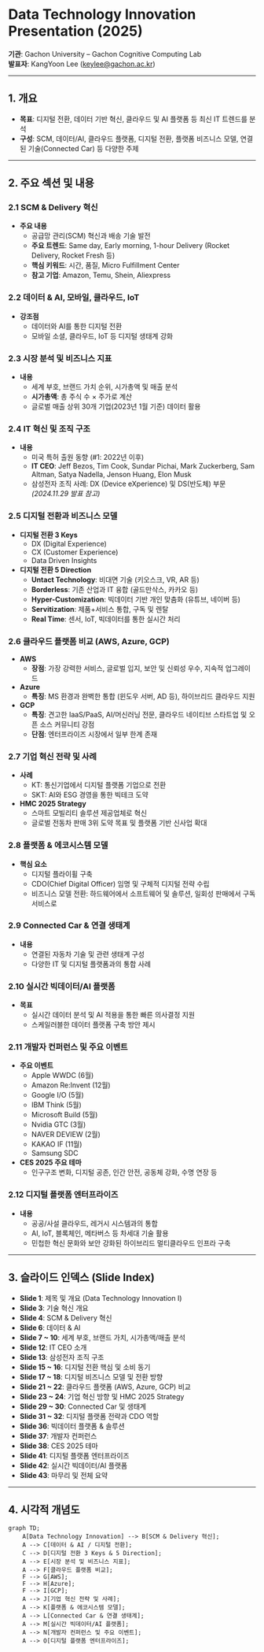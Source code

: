 # Data Technology Innovation Presentation (2025)

**기관**: Gachon University – Gachon Cognitive Computing Lab  
**발표자**: KangYoon Lee (keylee@gachon.ac.kr)  

---

## 1. 개요
- **목표**: 디지털 전환, 데이터 기반 혁신, 클라우드 및 AI 플랫폼 등 최신 IT 트렌드를 분석
- **구성**: SCM, 데이터/AI, 클라우드 플랫폼, 디지털 전환, 플랫폼 비즈니스 모델, 연결된 기술(Connected Car) 등 다양한 주제

---

## 2. 주요 섹션 및 내용

### 2.1 SCM & Delivery 혁신
- **주요 내용**
  - 공급망 관리(SCM) 혁신과 배송 기술 발전
  - **주요 트렌드**: Same day, Early morning, 1-hour Delivery (Rocket Delivery, Rocket Fresh 등)
  - **핵심 키워드**: 시간, 품질, Micro Fulfillment Center
  - **참고 기업**: Amazon, Temu, Shein, Aliexpress

### 2.2 데이터 & AI, 모바일, 클라우드, IoT
- **강조점**
  - 데이터와 AI를 통한 디지털 전환
  - 모바일 소셜, 클라우드, IoT 등 디지털 생태계 강화

### 2.3 시장 분석 및 비즈니스 지표
- **내용**
  - 세계 부호, 브랜드 가치 순위, 시가총액 및 매출 분석
  - **시가총액**: 총 주식 수 × 주가로 계산
  - 글로벌 매출 상위 30개 기업(2023년 1월 기준) 데이터 활용

### 2.4 IT 혁신 및 조직 구조
- **내용**
  - 미국 특허 출원 동향 (#1: 2022년 이후)
  - **IT CEO**: Jeff Bezos, Tim Cook, Sundar Pichai, Mark Zuckerberg, Sam Altman, Satya Nadella, Jenson Huang, Elon Musk
  - 삼성전자 조직 사례: DX (Device eXperience) 및 DS(반도체) 부문  
    *(2024.11.29 발표 참고)*

### 2.5 디지털 전환과 비즈니스 모델
- **디지털 전환 3 Keys**
  - DX (Digital Experience)
  - CX (Customer Experience)
  - Data Driven Insights
- **디지털 전환 5 Direction**
  - **Untact Technology**: 비대면 기술 (키오스크, VR, AR 등)
  - **Borderless**: 기존 산업과 IT 융합 (골드만삭스, 카카오 등)
  - **Hyper-Customization**: 빅데이터 기반 개인 맞춤화 (유튜브, 네이버 등)
  - **Servitization**: 제품+서비스 통합, 구독 및 렌탈
  - **Real Time**: 센서, IoT, 빅데이터를 통한 실시간 처리

### 2.6 클라우드 플랫폼 비교 (AWS, Azure, GCP)
- **AWS**
  - **장점**: 가장 강력한 서비스, 글로벌 입지, 보안 및 신뢰성 우수, 지속적 업그레이드
- **Azure**
  - **특징**: MS 환경과 완벽한 통합 (윈도우 서버, AD 등), 하이브리드 클라우드 지원
- **GCP**
  - **특징**: 견고한 IaaS/PaaS, AI/머신러닝 전문, 클라우드 네이티브 스타트업 및 오픈 소스 커뮤니티 강점  
  - **단점**: 엔터프라이즈 시장에서 일부 한계 존재

### 2.7 기업 혁신 전략 및 사례
- **사례**
  - KT: 통신기업에서 디지털 플랫폼 기업으로 전환
  - SKT: AI와 ESG 경영을 통한 빅테크 도약
- **HMC 2025 Strategy**
  - 스마트 모빌리티 솔루션 제공업체로 혁신
  - 글로벌 전동차 판매 3위 도약 목표 및 플랫폼 기반 신사업 확대

### 2.8 플랫폼 & 에코시스템 모델
- **핵심 요소**
  - 디지털 플라이휠 구축
  - CDO(Chief Digital Officer) 임명 및 구체적 디지털 전략 수립
  - 비즈니스 모델 전환: 하드웨어에서 소프트웨어 및 솔루션, 일회성 판매에서 구독 서비스로

### 2.9 Connected Car & 연결 생태계
- **내용**
  - 연결된 자동차 기술 및 관련 생태계 구성
  - 다양한 IT 및 디지털 플랫폼과의 통합 사례

### 2.10 실시간 빅데이터/AI 플랫폼
- **목표**
  - 실시간 데이터 분석 및 AI 적용을 통한 빠른 의사결정 지원
  - 스케일러블한 데이터 플랫폼 구축 방안 제시

### 2.11 개발자 컨퍼런스 및 주요 이벤트
- **주요 이벤트**
  - Apple WWDC (6월)
  - Amazon Re:Invent (12월)
  - Google I/O (5월)
  - IBM Think (5월)
  - Microsoft Build (5월)
  - Nvidia GTC (3월)
  - NAVER DEVIEW (2월)
  - KAKAO IF (11월)
  - Samsung SDC  
- **CES 2025 주요 테마**
  - 인구구조 변화, 디지털 공존, 인간 안전, 공동체 강화, 수명 연장 등

### 2.12 디지털 플랫폼 엔터프라이즈
- **내용**
  - 공공/사설 클라우드, 레거시 시스템과의 통합
  - AI, IoT, 블록체인, 메타버스 등 차세대 기술 활용
  - 민첩한 혁신 문화와 보안 강화된 하이브리드 멀티클라우드 인프라 구축

---

## 3. 슬라이드 인덱스 (Slide Index)
- **Slide 1**: 제목 및 개요 (Data Technology Innovation I)
- **Slide 3**: 기술 혁신 개요
- **Slide 4**: SCM & Delivery 혁신
- **Slide 6**: 데이터 & AI
- **Slide 7 ~ 10**: 세계 부호, 브랜드 가치, 시가총액/매출 분석
- **Slide 12**: IT CEO 소개
- **Slide 13**: 삼성전자 조직 구조
- **Slide 15 ~ 16**: 디지털 전환 핵심 및 소비 동기
- **Slide 17 ~ 18**: 디지털 비즈니스 모델 및 전환 방향
- **Slide 21 ~ 22**: 클라우드 플랫폼 (AWS, Azure, GCP) 비교
- **Slide 23 ~ 24**: 기업 혁신 방향 및 HMC 2025 Strategy
- **Slide 29 ~ 30**: Connected Car 및 생태계
- **Slide 31 ~ 32**: 디지털 플랫폼 전략과 CDO 역할
- **Slide 36**: 빅데이터 플랫폼 & 솔루션
- **Slide 37**: 개발자 컨퍼런스
- **Slide 38**: CES 2025 테마
- **Slide 41**: 디지털 플랫폼 엔터프라이즈
- **Slide 42**: 실시간 빅데이터/AI 플랫폼
- **Slide 43**: 마무리 및 전체 요약

---

## 4. 시각적 개념도

```mermaid
graph TD;
    A[Data Technology Innovation] --> B[SCM & Delivery 혁신];
    A --> C[데이터 & AI / 디지털 전환];
    C --> D[디지털 전환 3 Keys & 5 Direction];
    A --> E[시장 분석 및 비즈니스 지표];
    A --> F[클라우드 플랫폼 비교];
    F --> G[AWS];
    F --> H[Azure];
    F --> I[GCP];
    A --> J[기업 혁신 전략 및 사례];
    A --> K[플랫폼 & 에코시스템 모델];
    A --> L[Connected Car & 연결 생태계];
    A --> M[실시간 빅데이터/AI 플랫폼];
    A --> N[개발자 컨퍼런스 및 주요 이벤트];
    A --> O[디지털 플랫폼 엔터프라이즈];
